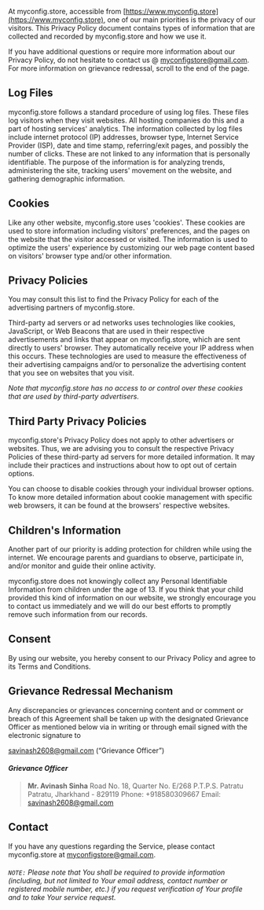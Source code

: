 At myconfig.store, accessible from [https://www.myconfig.store](https://www.myconfig.store), one of our main priorities is the privacy of our visitors. This Privacy Policy document contains types of information that are collected and recorded by myconfig.store and how we use it.

If you have additional questions or require more information about our Privacy Policy, do not hesitate to contact us @ [myconfigstore@gmail.com](mailto:myconfigstore@gmail.com). For more information on grievance redressal, scroll to the end of the page.

## Log Files

myconfig.store follows a standard procedure of using log files. These files log visitors when they visit websites. All hosting companies do this and a part of hosting services' analytics. The information collected by log files include internet protocol (IP) addresses, browser type, Internet Service Provider (ISP), date and time stamp, referring/exit pages, and possibly the number of clicks. These are not linked to any information that is personally identifiable. The purpose of the information is for analyzing trends, administering the site, tracking users' movement on the website, and gathering demographic information.

## Cookies

Like any other website, myconfig.store uses 'cookies'. These cookies are used to store information including visitors' preferences, and the pages on the website that the visitor accessed or visited. The information is used to optimize the users' experience by customizing our web page content based on visitors' browser type and/or other information.

## Privacy Policies

You may consult this list to find the Privacy Policy for each of the advertising partners of myconfig.store.

Third-party ad servers or ad networks uses technologies like cookies, JavaScript, or Web Beacons that are used in their respective advertisements and links that appear on myconfig.store, which are sent directly to users' browser. They automatically receive your IP address when this occurs. These technologies are used to measure the effectiveness of their advertising campaigns and/or to personalize the advertising content that you see on websites that you visit.

_Note that myconfig.store has no access to or control over these cookies that are used by third-party advertisers._

## Third Party Privacy Policies

myconfig.store's Privacy Policy does not apply to other advertisers or websites. Thus, we are advising you to consult the respective Privacy Policies of these third-party ad servers for more detailed information. It may include their practices and instructions about how to opt out of certain options.

You can choose to disable cookies through your individual browser options. To know more detailed information about cookie management with specific web browsers, it can be found at the browsers' respective websites.

## Children's Information

Another part of our priority is adding protection for children while using the internet. We encourage parents and guardians to observe, participate in, and/or monitor and guide their online activity.

myconfig.store does not knowingly collect any Personal Identifiable Information from children under the age of 13. If you think that your child provided this kind of information on our website, we strongly encourage you to contact us immediately and we will do our best efforts to promptly remove such information from our records.

## Consent

By using our website, you hereby consent to our Privacy Policy and agree to its Terms and Conditions.

## Grievance Redressal Mechanism

Any discrepancies or grievances concerning content and or comment or breach of this Agreement shall be taken up with the designated Grievance Officer as mentioned below via in writing or through email signed with the electronic signature to

[savinash2608@gmail.com](mailto:savinash2608@gmail.com)
(“Grievance Officer”)

#### _Grievance Officer_

> **Mr. Avinash Sinha**
> Road No. 18, Quarter No. E/268
> P.T.P.S. Patratu
> Patratu, Jharkhand - 829119
> Phone: +918580309667
> Email: savinash2608@gmail.com

## Contact

If you have any questions regarding the Service, please contact myconfig.store at [myconfigstore@gmail.com](mailto:myconfigstore@gmail.com).

###### `NOTE:` Please note that You shall be required to provide information (including, but not limited to Your email address, contact number or registered mobile number, etc.) if you request verification of Your profile and to take Your service request.
